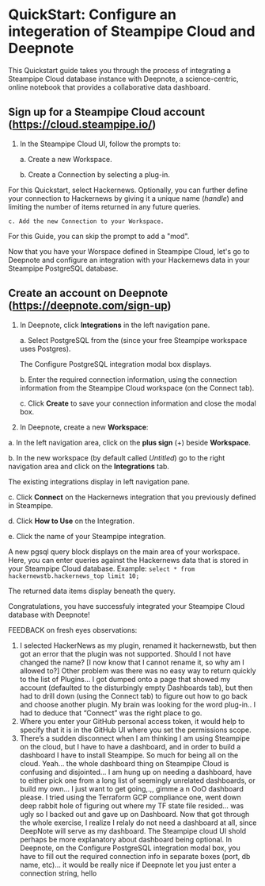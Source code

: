 # QuickStart: Configure an integeration of Steampipe Cloud and Deepnote 

This Quickstart guide takes you through the process of integrating a Steampipe Cloud database instance with Deepnote, a science-centric, online notebook that provides a collaborative data dashboard.

## Sign up for a Steampipe Cloud account (https://cloud.steampipe.io/)

1. In the Steampipe Cloud UI, follow the prompts to:

    a. Create a new Workspace.
    
    b. Create a Connection by selecting a plug-in. 

For this Quickstart, select Hackernews. Optionally, you can further define your connection to Hackernews by giving it a unique name (*handle*) and limiting the number of items returned in any future queries. 
    
    c. Add the new Connection to your Workspace.

For this Guide, you can skip the prompt to add a "mod".

Now that you have your Worspace defined in Steampipe Cloud, let's go to Deepnote and configure an integration with your Hackernews data in your Steampipe PostgreSQL database.

## Create an account on Deepnote (https://deepnote.com/sign-up)

1. In Deepnote, click **Integrations** in the left navigation pane.

    a. Select PostgreSQL from the (since your free Steampipe workspace uses Postgres).
   
   The Configure PostgreSQL integration modal box displays.
   
    b. Enter the required connection information, using the connection information from the Steampipe Cloud workspace (on the Connect tab).
    
    c. Click **Create** to save your connection information and close the modal box.
  
2. In Deepnote, create a new **Workspace**:

  a. In the left navigation area, click on the **plus sign** (+) beside **Workspace**. 
  
  b. In the new workspace (by default called *Untitled*) go to the right navigation area and click on the **Integrations** tab.
  
  The existing integrations display in left navigation pane.
  
  c. Click **Connect** on the Hackernews integration that you previously defined in Steampipe.
  
  d. Click **How to Use** on the Integration.
  
  e. Click the name of your Steampipe integration.
  
A new pgsql query block displays on the main area of your workspace. Here, you can enter queries against the Hackernews data that is stored in your Steampipe Cloud database. Example: `select * from hackernewstb.hackernews_top limit 10;`

The returned data items display beneath the query.

Congratulations, you have successfuly integrated your Steampipe Cloud database with Deepnote!



FEEDBACK on fresh eyes observations:

1. I selected HackerNews as my plugin, renamed it hackernewstb, but then got an error that the plugin was not supported. Should I not have changed the name? [I now know that I cannot rename it, so why am I allowed to?] Other problem was there was no easy way to return quickly to the list of Plugins… I got dumped onto a page that showed my account (defaulted to the disturbingly empty Dashboards tab), but then had to drill down (using the Connect tab) to figure out how to go back and choose another plugin. My brain was looking for the word plug-in.. I had to deduce that “Connect” was the right place to go.
2. Where you enter your GitHub personal access token, it would help to specify that it is in the GitHub UI where you set the permissions scope.
3. There’s a sudden disconnect when I am thinking I am using Steampipe on the cloud, but I have to have a dashboard, and in order to build a dashboard I have to install Steampipe. So much for being all on the cloud. Yeah… the whole dashboard thing on Steampipe Cloud is confusing and disjointed… I am hung up on needing a dashboard, have to either pick one from a long list of seemingly unrelated dashboards, or build my own… I just want to get going,.,, gimme a n OoO dashboard please. I tried using the Terraform GCP compliance one, went down deep rabbit hole of figuring out where my TF state file resided... was ugly so I backed out and gave up on Dashboard. Now that  got through the whole exercise, I realize I relaly do not need a dashboard at all, since DeepNote will serve as my dashboard. The Steampipe cloud UI shold perhaps be more explanatory about dashboard being optional. 
In Deepnote, on the Configure PostgreSQL integration modal box, you have to fill out the required connection info in separate boxes (port, db name, etc)... it would be really nice if Deepnote let you just enter a connection string, hello
